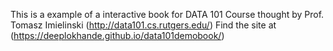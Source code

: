 This is a example of a interactive book for DATA 101 Course thought by Prof. Tomasz Imielinski (http://data101.cs.rutgers.edu/)
Find the site at (https://deeplokhande.github.io/data101demobook/)

